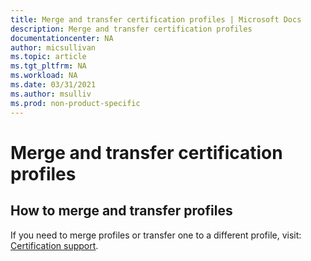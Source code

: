 ```yaml
---
title: Merge and transfer certification profiles | Microsoft Docs
description: Merge and transfer certification profiles
documentationcenter: NA
author: micsullivan
ms.topic: article
ms.tgt_pltfrm: NA
ms.workload: NA
ms.date: 03/31/2021
ms.author: msulliv
ms.prod: non-product-specific
---
```


# Merge and transfer certification profiles

## How to merge and transfer profiles

If you need to merge profiles or transfer one to a different profile, visit: [Certification support](/learn/certifications/help).